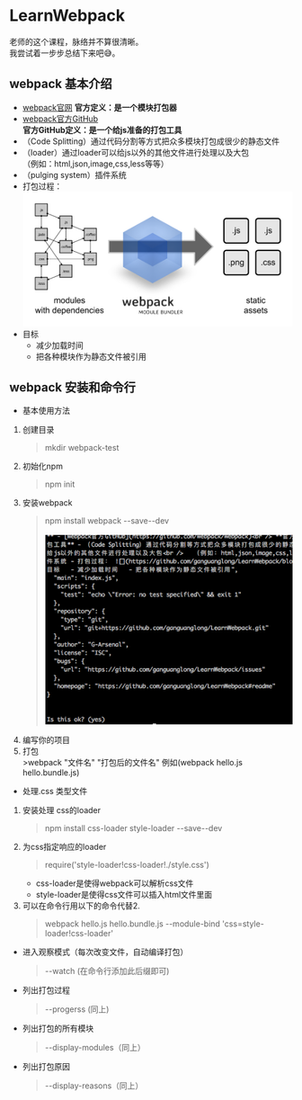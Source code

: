 # LearnWebpack
老师的这个课程，脉络并不算很清晰。<br />
我尝试着一步步总结下来吧:sweat_smile:。
## webpack 基本介绍
- [webpack官网](webpack.github.io/docs/what-is-webpack.html)
**官方定义：是一个模块打包器**
- [webpack官方GitHub](https://github.com/webpack/webpack)<br />
**官方GitHub定义：是一个给js准备的打包工具**
- （Code Splitting）通过代码分割等方式把众多模块打包成很少的静态文件
- （loader）通过loader可以给js以外的其他文件进行处理以及大包<br />
  （例如：html,json,image,css,less等等）
- （pulging system）插件系统
- 打包过程：
![](https://github.com/ganguanglong/LearnWebpack/blob/master/assets/what-is-webpack.png)
- 目标
  - 减少加载时间
  - 把各种模块作为静态文件被引用 
## webpack 安装和命令行
* 基本使用方法
1. 创建目录<br />
    >mkdir webpack-test
2. 初始化npm <br />
    >npm init
3. 安装webpack<br />
    >npm install webpack --save--dev <br />
<br />![](https://github.com/ganguanglong/LearnWebpack/blob/master/assets/webpack_2-1.png)    
4. 编写你的项目
5. 打包<br />
        >webpack "文件名" "打包后的文件名" 例如(webpack hello.js hello.bundle.js)
* 处理.css 类型文件
1. 安装处理 css的loader<br />
    >npm install css-loader style-loader --save--dev  
2. 为css指定响应的loader<br />
    >require('style-loader!css-loader!./style.css')
    * css-loader是使得webpack可以解析css文件
    * style-loader是使得css文件可以插入html文件里面
3. 可以在命令行用以下的命令代替2.<br />
    >webpack hello.js hello.bundle.js --module-bind 'css=style-loader!css-loader'
* 进入观察模式（每次改变文件，自动编译打包）
    > --watch (在命令行添加此后缀即可)
* 列出打包过程
    > --progerss (同上)
* 列出打包的所有模块
    > --display-modules（同上）
* 列出打包原因
    > --display-reasons（同上） 